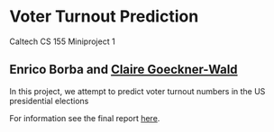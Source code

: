 # Voter Turnout Prediction

Caltech CS 155 Miniproject 1

## Enrico Borba and [Claire Goeckner-Wald](http://claire.work)

In this project, we attempt to predict voter turnout numbers in the US presidential elections

For information see the final report [here](https://github.com/enricozb/Kaggle-Competition-1/blob/master/report/kagglereport.pdf).
